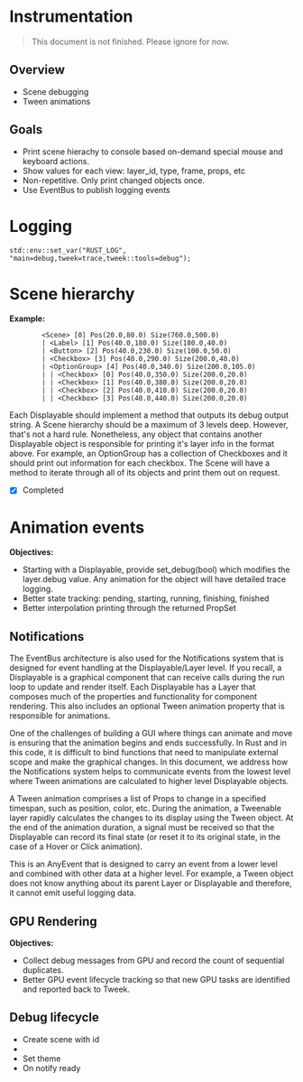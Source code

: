 # Instrumentation

> This document is not finished. Please ignore for now.

## Overview

* Scene debugging
* Tween animations

## Goals

* Print scene hierachy to console based on-demand special mouse and keyboard actions.
* Show values for each view: layer_id, type, frame, props, etc
* Non-repetitive. Only print changed objects once.
* Use EventBus to publish logging events

# Logging

    std::env::set_var("RUST_LOG", "main=debug,tweek=trace,tweek::tools=debug");

# Scene hierarchy

**Example:**

			<Scene> [0] Pos(20.0,80.0) Size(760.0,500.0)
			| <Label> [1] Pos(40.0,180.0) Size(180.0,40.0)
			| <Button> [2] Pos(40.0,230.0) Size(100.0,50.0)
			| <Checkbox> [3] Pos(40.0,290.0) Size(200.0,40.0)
			| <OptionGroup> [4] Pos(40.0,340.0) Size(200.0,105.0)
			| | <Checkbox> [0] Pos(40.0,350.0) Size(200.0,20.0)
			| | <Checkbox> [1] Pos(40.0,380.0) Size(200.0,20.0)
			| | <Checkbox> [2] Pos(40.0,410.0) Size(200.0,20.0)
			| | <Checkbox> [3] Pos(40.0,440.0) Size(200.0,20.0)

Each Displayable should implement a method that outputs its debug output string. A Scene hierarchy should be a maximum
of 3 levels deep. However, that's not a hard rule. Nonetheless, any object that contains another Displayable object is
responsible for printing it's layer info in the format above. For example, an OptionGroup has a collection of Checkboxes
and it should print out information for each checkbox. The Scene will have a method to iterate through all of its
objects and print them out on request.

- [x] Completed


# Animation events

**Objectives:**

* Starting with a Displayable, provide set_debug(bool) which modifies the layer.debug value. Any animation for the
  object will have detailed trace logging.
* Better state tracking: pending, starting, running, finishing, finished
* Better interpolation printing through the returned PropSet

## Notifications

The EventBus architecture is also used for the Notifications system that is designed for event handling at the Displayable/Layer level. If you recall, a Displayable is a graphical component that can receive calls during the run loop to update and render itself. Each Displayable has a Layer that composes much of the properties and functionality for component rendering. This also includes an optional Tween animation property that is responsible for animations.

One of the challenges of building a GUI where things can animate and move is ensuring that the animation begins and ends successfully. In Rust and in this code, it is difficult to bind functions that need to manipulate external scope and make the graphical changes. In this document, we address how the Notifications system helps to communicate events from the lowest level where Tween animations are calculated to higher level Displayable objects.

A Tween animation comprises a list of Props to change in a specified timespan, such as position, color, etc. During the animation, a Tweenable layer rapidly calculates the changes to its display using the Tween object. At the end of the animation duration, a signal must be received so that the Displayable can record its final state (or reset it to its original state, in the case of a Hover or Click animation).



This is an AnyEvent that is designed to carry an event from a lower level and combined with other data at a higher
level. For example, a Tween object does not know anything about its parent Layer or Displayable and therefore, it cannot
emit useful logging data.


## GPU Rendering

**Objectives:**

* Collect debug messages from GPU and record the count of sequential duplicates.
* Better GPU event lifecycle tracking so that new GPU tasks are identified and reported back to Tweek.


## Debug lifecycle

* Create scene with id
*
* Set theme
* On notify ready